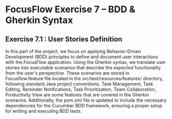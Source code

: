# FocusFlow Exercise 7 – BDD & Gherkin Syntax

## Exercise 7.1 : User Stories Definition
In this part of the project, we focus on applying Behavior-Driven Development (BDD) principles to define and document user interactions with the FocusFlow application. Using the Gherkin syntax, we translate user stories into executable scenarios that describe the expected functionality from the user's perspective. These scenarios are stored in Focusflow.feature file located in the src/test/resources/features/ directory, following standard Java project conventions.
Task Management, Task Editing, Reminder Notifications, Task Prioritization, Team Collaboration, Productivity View are some features that are covered in the Gherkin scenarios.
Additionally, the pom.xml file is updated to include the necessary dependencies for the Cucumber BDD framework, ensuring a proper setup for writing and executing BDD tests. 
